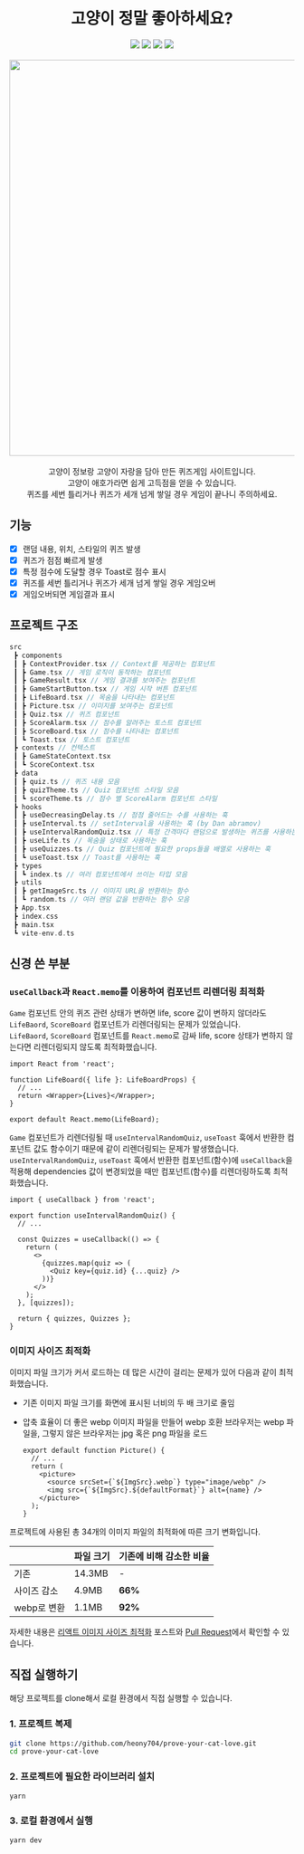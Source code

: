 <h1 align=center>고양이 정말 좋아하세요?</h1>

<div align=center>
  <img src="https://img.shields.io/badge/react-61DAFB?style=flat&logo=react&logoColor=black">
  <img src="https://img.shields.io/badge/vite-646CFF?style=flat&logo=vite&logoColor=white">
  <img src="https://img.shields.io/badge/typescript-3178C6?style=flat&logo=typescript&logoColor=white">
  <img src="https://img.shields.io/badge/styled components-DB7093?style=flat&logo=styledcomponents&logoColor=white">
</div>
<br>

<div align=center>
  <img src="https://github.com/heony704/prove-your-cat-love/assets/36994104/7cf22d5e-26b4-4ba1-af96-0a9cc4942d6a" width="700">
</div>
<br>

<div align=center>
고양이 정보랑 고양이 자랑을 담아 만든 퀴즈게임 사이트입니다.<br>
고양이 애호가라면 쉽게 고득점을 얻을 수 있습니다.<br>
퀴즈를 세번 틀리거나 퀴즈가 세개 넘게 쌓일 경우 게임이 끝나니 주의하세요.
</div>

## 기능

- [x] 랜덤 내용, 위치, 스타일의 퀴즈 발생
- [x] 퀴즈가 점점 빠르게 발생
- [x] 특정 점수에 도달할 경우 Toast로 점수 표시
- [x] 퀴즈를 세번 틀리거나 퀴즈가 세개 넘게 쌓일 경우 게임오버
- [x] 게임오버되면 게임결과 표시

## 프로젝트 구조

```c
src
 ┣ components
 ┃ ┣ ContextProvider.tsx // Context를 제공하는 컴포넌트
 ┃ ┣ Game.tsx // 게임 로직이 동작하는 컴포넌트
 ┃ ┣ GameResult.tsx // 게임 결과를 보여주는 컴포넌트
 ┃ ┣ GameStartButton.tsx // 게임 시작 버튼 컴포넌트
 ┃ ┣ LifeBoard.tsx // 목숨을 나타내는 컴포넌트
 ┃ ┣ Picture.tsx // 이미지를 보여주는 컴포넌트
 ┃ ┣ Quiz.tsx // 퀴즈 컴포넌트
 ┃ ┣ ScoreAlarm.tsx // 점수를 알려주는 토스트 컴포넌트
 ┃ ┣ ScoreBoard.tsx // 점수를 나타내는 컴포넌트
 ┃ ┗ Toast.tsx // 토스트 컴포넌트
 ┣ contexts // 컨텍스트
 ┃ ┣ GameStateContext.tsx
 ┃ ┗ ScoreContext.tsx
 ┣ data
 ┃ ┣ quiz.ts // 퀴즈 내용 모음
 ┃ ┣ quizTheme.ts // Quiz 컴포넌트 스타일 모음
 ┃ ┗ scoreTheme.ts // 점수 별 ScoreAlarm 컴포넌트 스타일
 ┣ hooks
 ┃ ┣ useDecreasingDelay.ts // 점점 줄어드는 수를 사용하는 훅
 ┃ ┣ useInterval.ts // setInterval을 사용하는 훅 (by Dan abramov)
 ┃ ┣ useIntervalRandomQuiz.tsx // 특정 간격마다 랜덤으로 발생하는 퀴즈를 사용하는 훅
 ┃ ┣ useLife.ts // 목숨을 상태로 사용하는 훅
 ┃ ┣ useQuizzes.ts // Quiz 컴포넌트에 필요한 props들을 배열로 사용하는 훅
 ┃ ┗ useToast.tsx // Toast를 사용하는 훅
 ┣ types
 ┃ ┗ index.ts // 여러 컴포넌트에서 쓰이는 타입 모음
 ┣ utils
 ┃ ┣ getImageSrc.ts // 이미지 URL을 반환하는 함수
 ┃ ┗ random.ts // 여러 랜덤 값을 반환하는 함수 모음
 ┣ App.tsx
 ┣ index.css
 ┣ main.tsx
 ┗ vite-env.d.ts
```

## 신경 쓴 부분

### `useCallback`과 `React.memo`를 이용하여 컴포넌트 리렌더링 최적화

`Game` 컴포넌트 안의 퀴즈 관련 상태가 변하면 life, score 값이 변하지 않더라도 `LifeBaord`, `ScoreBoard` 컴포넌트가 리렌더링되는 문제가 있었습니다.  
`LifeBaord`, `ScoreBoard` 컴포넌트를 `React.memo`로 감싸 life, score 상태가 변하지 않는다면 리렌더링되지 않도록 최적화했습니다.

```tsx
import React from 'react';

function LifeBoard({ life }: LifeBoardProps) {
  // ...
  return <Wrapper>{Lives}</Wrapper>;
}

export default React.memo(LifeBoard);
```

`Game` 컴포넌트가 리렌더링될 때 `useIntervalRandomQuiz`, `useToast` 훅에서 반환한 컴포넌트 값도 함수이기 때문에 같이 리렌더링되는 문제가 발생했습니다.  
`useIntervalRandomQuiz`, `useToast` 훅에서 반환한 컴포넌트(함수)에 `useCallback`을 적용해 dependencies 값이 변경되었을 때만 컴포넌트(함수)를 리렌더링하도록 최적화했습니다.

```tsx
import { useCallback } from 'react';

export function useIntervalRandomQuiz() {
  // ...

  const Quizzes = useCallback(() => {
    return (
      <>
        {quizzes.map(quiz => (
          <Quiz key={quiz.id} {...quiz} />
        ))}
      </>
    );
  }, [quizzes]);

  return { quizzes, Quizzes };
}
```

### 이미지 사이즈 최적화

이미지 파일 크기가 커서 로드하는 데 많은 시간이 걸리는 문제가 있어 다음과 같이 최적화했습니다.

- 기존 이미지 파일 크기를 화면에 표시된 너비의 두 배 크기로 줄임

- 압축 효율이 더 좋은 webp 이미지 파일을 만들어 webp 호환 브라우저는 webp 파일을, 그렇지 않은 브라우저는 jpg 혹은 png 파일을 로드
  ```tsx
  export default function Picture() {
    // ...
    return (
      <picture>
        <source srcSet={`${ImgSrc}.webp`} type="image/webp" />
        <img src={`${ImgSrc}.${defaultFormat}`} alt={name} />
      </picture>
    );
  }
  ```

프로젝트에 사용된 총 34개의 이미지 파일의 최적화에 따른 크기 변화입니다.

|             | 파일 크기 | 기존에 비해 감소한 비율 |
| ----------- | --------- | ----------------------- |
| 기존        | 14.3MB    | -                       |
| 사이즈 감소 | 4.9MB     | **66%**                 |
| webp로 변환 | 1.1MB     | **92%**                 |

자세한 내용은 [리액트 이미지 사이즈 최적화](https://heony704.github.io/react-image-size-optimization/) 포스트와 [Pull Request](https://github.com/heony704/prove-your-cat-love/pull/4)에서 확인할 수 있습니다.

## 직접 실행하기

해당 프로젝트를 clone해서 로컬 환경에서 직접 실행할 수 있습니다.

### 1. 프로젝트 복제

```bash
git clone https://github.com/heony704/prove-your-cat-love.git
cd prove-your-cat-love
```

### 2. 프로젝트에 필요한 라이브러리 설치

```bash
yarn
```

### 3. 로컬 환경에서 실행

```bash
yarn dev
```

